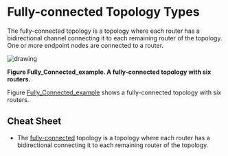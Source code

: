 # Fully-connected Topology Types <a id="fully_connected"></a>

The fully-connected topology is a topology where each router has a bidirectional
channel connecting it to each remaining router of the topology. One or more
endpoint nodes are connected to a router.

![drawing](./noc/fully_connected_topology.png)

**Figure Fully_Connected_example<a id="fully_connected_example"></a>. A
fully-connected topology with six routers.**

Figure [Fully_Connected_example](#fully_connected_example) shows a
fully-connected topology with six routers.

## Cheat Sheet

*   The [fully-connected](#fully_connected) topology is a topology where each
    router has a bidirectional connecting it to each remaining router of the
    topology.
